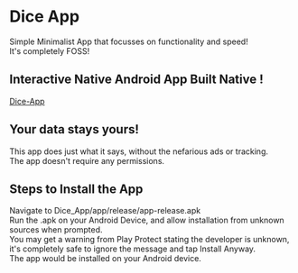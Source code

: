 # Dice App
Simple Minimalist App that focusses on functionality and speed! \
It's completely FOSS!

## Interactive Native Android App Built Native !
[Dice-App](https://user-images.githubusercontent.com/75730578/177017563-ae0c1cc6-d1a1-448a-bbf5-2068171aeecd.jpeg)

## Your data stays yours!
This app does just what it says, without the nefarious ads or tracking. \
The app doesn't require any permissions.  

## Steps to Install the App
Navigate to Dice_App/app/release/app-release.apk \
Run the .apk on your Android Device, and allow installation from unknown sources when prompted. \
You may get a warning from Play Protect stating the developer is unknown, \
it's completely safe to ignore the message and tap Install Anyway. \
The app would be installed on your Android device.
